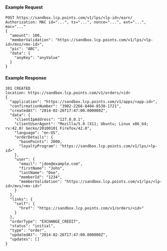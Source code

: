 #### Example Request

    POST https://sandbox.lcp.points.com/v1/lps/<lp-id>/earn/
    Authorization: MAC id="...", ts="...", nonce="...", ext="...", mac="..."
    {
      "amount": 100,
      "memberValidation": "https://sandbox.lcp.points.com/v1/lps/<lp-id>/mvs/<mv-id>",
      "pic": "ABC",
      "data": {
        "anyKey": "anyValue"
      }
    }

#### Example Response

    201 CREATED
    location: https://sandbox.lcp.points.com/v1/orders/<id>
    {
      "application": "https://sandbox.lcp.points.com/v1/apps/<app-id>",
      "confirmationNumber": "3902-2266-8404-8538-1721",
      "createdAt": "2014-02-26T17:47:00.000000Z",
      "data": {
        "clientIpAddress": "127.0.0.1", 
        "clientUserAgent": "Mozilla/5.0 (X11; Ubuntu; Linux x86_64; rv:42.0) Gecko/20100101 Firefox/42.0", 
        "language": "en-US", 
        "orderDetails": {
          "basePoints": 2000, 
          "loyaltyProgram": "https://sandbox.lcp.points.com/v1/lps/<lp-id>"
        }, 
        "user": {
          "email": "jdoe@example.com",
          "firstName": "John", 
          "lastName": "Doe", 
          "memberId": "1234", 
          "memberValidation": "https://sandbox.lcp.points.com/v1/lps/<lp-id>/mvs/<mv-id>"
        }
      },
      "links": {
        "self": {
          "href": "https://sandbox.lcp.points.com/v1/orders/<id>"
        }
      },
      "orderType": "EXCHANGE_CREDIT",
      "status": "initial",
      "type": "order",
      "updatedAt": "2014-02-26T17:47:00.000000Z",
      "updates": []
    }

